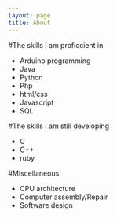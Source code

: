 ```yaml
---
layout: page
title: About
---
```


#The skills I am proficcient in
* Arduino programming
* Java
* Python
* Php
* html/css
* Javascript
* SQL

#The skills I am still developing
* C
* C++
* ruby

#Miscellaneous
* CPU architecture
* Computer assembly/Repair
* Software design
